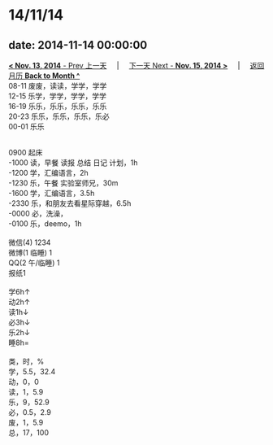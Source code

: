 # 14/11/14

date: 2014-11-14 00:00:00
---
[**< Nov. 13, 2014** - Prev 上一天](/lifelogs/2014/11/d13.md) &nbsp; &nbsp; | &nbsp; &nbsp; [下一天 Next - **Nov. 15, 2014 >**](/lifelogs/2014/11/d15.md) &nbsp; &nbsp; |  &nbsp; &nbsp; [返回月历 **Back to Month ^**](/lifelogs/2014/11/index.md)
<br/>08-11 废废，读读，学学，学学<br/>12-15 乐学，学学，学学，学学<br/>16-19 乐乐，乐乐，乐乐，乐乐<br/>20-23 乐乐，乐乐，乐乐，乐必<br/>00-01 乐乐<div><br/></div>0900 起床<br/>-1000 读，早餐 读报 总结 日记 计划，1h<br/>-1200 学，汇编语言，2h<br/>-1230 乐，午餐 实验室师兄，30m<br/>-1600 学，汇编语言，3.5h<br/>-2330 乐，和朋友去看星际穿越，6.5h<br/>-0000 必，洗澡，<br/>-0100 乐，deemo，1h<div><br/></div>微信(4) 1234<br/>微博(1 临睡) 1<br/>QQ(2 午/临睡) 1<br/>报纸1<div><br/></div>学6h↑<br/>动2h↑<br/>读1h↓<br/>必3h↓<br/>乐2h↓<br/>睡8h=<div><br/></div>类，时，%<br/>学，5.5，32.4<br/>动，0，0<br/>读，1，5.9<br/>乐，9，52.9<br/>必，0.5，2.9<br/>废，1，5.9<br/>总，17，100</div>
